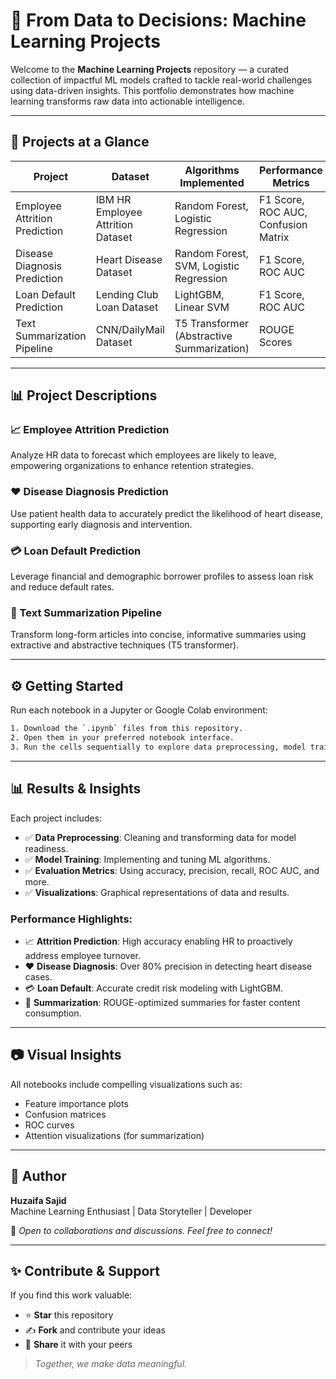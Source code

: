 # 🚀 From Data to Decisions: Machine Learning Projects

Welcome to the **Machine Learning Projects** repository — a curated collection of impactful ML models crafted to tackle real-world challenges using data-driven insights. This portfolio demonstrates how machine learning transforms raw data into actionable intelligence.

---

## 📌 Projects at a Glance

| Project                        | Dataset                          | Algorithms Implemented                          | Performance Metrics                   |
|-------------------------------|----------------------------------|-------------------------------------------------|---------------------------------------|
| Employee Attrition Prediction | IBM HR Employee Attrition Dataset | Random Forest, Logistic Regression              | F1 Score, ROC AUC, Confusion Matrix   |
| Disease Diagnosis Prediction  | Heart Disease Dataset            | Random Forest, SVM, Logistic Regression         | F1 Score, ROC AUC                     |
| Loan Default Prediction       | Lending Club Loan Dataset        | LightGBM, Linear SVM                            | F1 Score, ROC AUC                     |
| Text Summarization Pipeline   | CNN/DailyMail Dataset            | T5 Transformer (Abstractive Summarization)     | ROUGE Scores                          |

---

## 📊 Project Descriptions

### 📈 Employee Attrition Prediction
Analyze HR data to forecast which employees are likely to leave, empowering organizations to enhance retention strategies.

### ❤️ Disease Diagnosis Prediction
Use patient health data to accurately predict the likelihood of heart disease, supporting early diagnosis and intervention.

### 💳 Loan Default Prediction
Leverage financial and demographic borrower profiles to assess loan risk and reduce default rates.

### 📰 Text Summarization Pipeline
Transform long-form articles into concise, informative summaries using extractive and abstractive techniques (T5 transformer).

---

## ⚙️ Getting Started

Run each notebook in a Jupyter or Google Colab environment:

```bash
1. Download the `.ipynb` files from this repository.
2. Open them in your preferred notebook interface.
3. Run the cells sequentially to explore data preprocessing, model training, and evaluation.
```

---

## 📊 Results & Insights

Each project includes:
- ✅ **Data Preprocessing**: Cleaning and transforming data for model readiness.
- ✅ **Model Training**: Implementing and tuning ML algorithms.
- ✅ **Evaluation Metrics**: Using accuracy, precision, recall, ROC AUC, and more.
- ✅ **Visualizations**: Graphical representations of data and results.

### Performance Highlights:

- 📈 **Attrition Prediction**: High accuracy enabling HR to proactively address employee turnover.
- ❤️ **Disease Diagnosis**: Over 80% precision in detecting heart disease cases.
- 💳 **Loan Default**: Accurate credit risk modeling with LightGBM.
- 📰 **Summarization**: ROUGE-optimized summaries for faster content consumption.

---

## 📷 Visual Insights

All notebooks include compelling visualizations such as:
- Feature importance plots
- Confusion matrices
- ROC curves
- Attention visualizations (for summarization)

---

## 👤 Author

**Huzaifa Sajid**  
Machine Learning Enthusiast | Data Storyteller | Developer

📧 *Open to collaborations and discussions. Feel free to connect!*

---

## ✨ Contribute & Support

If you find this work valuable:
- ⭐ **Star** this repository
- ✍️ **Fork** and contribute your ideas
- 📢 **Share** it with your peers

> *Together, we make data meaningful.*
